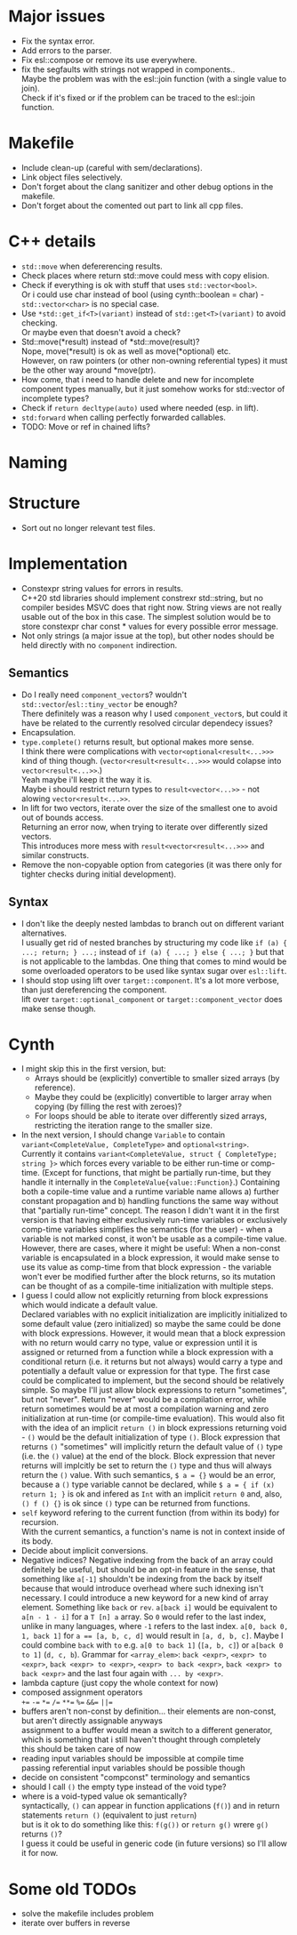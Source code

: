 # Major issues

* Fix the syntax error.
* Add errors to the parser.
* Fix esl::compose or remove its use everywhere.
* fix the segfaults with strings not wrapped in components..  
    Maybe the problem was with the esl::join function (with a single value to join).  
    Check if it's fixed or if the problem can be traced to the esl::join function.

# Makefile

* Include clean-up (careful with sem/declarations).
* Link object files selectively.
* Don't forget about the clang sanitizer and other debug options in the makefile.
* Don't forget about the comented out part to link all cpp files.

# C++ details

* `std::move` when defererencing results.
* Check places where return std::move could mess with copy elision.
* Check if everything is ok with stuff that uses `std::vector<bool>`.  
    Or i could use char instead of bool (using cynth::boolean = char) - `std::vector<char>` is no special case.
* Use `*std::get_if<T>(variant)` instead of `std::get<T>(variant)` to avoid checking.  
    Or maybe even that doesn't avoid a check?
* Std::move(*result) instead of *std::move(result)?  
    Nope, move(*result) is ok as well as move(*optional) etc.  
    However, on raw pointers (or other non-owning referential types) it must be the other way around *move(ptr).
* How come, that i need to handle delete and new for incomplete component types manually, but it just somehow works for std::vector of incomplete types?
* Check if `return decltype(auto)` used where needed (esp. in lift).
* `std:forward` when calling perfectly forwarded callables.
* TODO: Move or ref in chained lifts?

# Naming

# Structure

* Sort out no longer relevant test files.

# Implementation

* Constexpr string values for errors in results.  
    C++20 std libraries should implement constrexr std::string, but no compiler besides MSVC does that right now.
    String views are not really usable out of the box in this case.
    The simplest solution would be to store constexpr char const * values for every possible error message.
* Not only strings (a major issue at the top), but other nodes should be held directly with no `component` indirection.

## Semantics

* Do I really need `component_vector`s? wouldn't `std::vector`/`esl::tiny_vector` be enough?  
    There definitely was a reason why I used `component_vector`s,
    but could it have be related to the currently resolved circular dependecy issues?
* Encapsulation.
* `type.complete()` returns result, but optional makes more sense.  
    I think there were complications with `vector<optional<result<...>>>` kind of thing though.
    (`vector<result<result<...>>>` would colapse into `vector<result<...>>`.)  
    Yeah maybe i'll keep it the way it is.  
    Maybe i should restrict return types to `result<vector<...>>` - not alowing `vector<result<...>>`.
* In lift for two vectors, iterate over the size of the smallest one to avoid out of bounds access.  
    Returning an error now, when trying to iterate over differently sized vectors.  
    This introduces more mess with `result<vector<result<...>>>` and similar constructs.
* Remove the non-copyable option from categories (it was there only for tighter checks during initial development).

## Syntax

* I don't like the deeply nested lambdas to branch out on different variant alternatives.  
    I usually get rid of nested branches by structuring my code like `if (a) { ...; return; } ...;`
    instead of `if (a) { ...; } else { ...; }` but that is not applicable to the lambdas.
    One thing that comes to mind would be some overloaded operators to be used like syntax sugar over `esl::lift`.
* I should stop using lift over `target::component`. It's a lot more verbose, than just dereferencing the component.  
    lift over `target::optional_component` or `target::component_vector` does make sense though.

# Cynth

* I might skip this in the first version, but:
    * Arrays should be (explicitly) convertible to smaller sized arrays (by reference).
    * Maybe they could be (explicitly) convertible to larger array when copying (by filling the rest with zeroes)?
    * For loops should be able to iterate over differently sized arrays, restricting the iteration range to the smaller size.
* In the next version, I should change `Variable` to contain `variant<CompleteValue, CompleteType>` and `optional<string>`.  
    Currently it contains `variant<CompleteValue, struct { CompleteType; string }>` which forces every variable to be either run-time or comp-time.
    (Except for functions, that might be partially run-time, but they handle it internally in the `CompleteValue{value::Function}`.)
    Containing both a copile-time value and a runtime variable name allows a) further constant propagation and
    b) handling functions the same way without that "partially run-time" concept.
    The reason I didn't want it in the first version is that having either exclusively run-time variables or exclusively comp-time variables
    simplifies the semantics (for the user) - when a variable is not marked const, it won't be usable as a compile-time value.
    However, there are cases, where it might be useful: When a non-const variable is encapsulated in a block expression,
    it would make sense to use its value as comp-time from that block expression - the variable won't ever be modified further
    after the block returns, so its mutation can be thought of as a compile-time initialization with multiple steps.
* I guess I could allow not explicitly returning from block expressions which would indicate a default value.  
    Declared variables with no explicit initialization are implicitly initialized to some default value (zero initialized)
    so maybe the same could be done with block expressions.
    However, it would mean that a block expression with no return would carry no type, value or expression until it is assigned or returned from a function
    while a block expression with a conditional return (i.e. it returns but not always) would carry a type and potentially a default value or expression for that type.
    The first case could be complicated to implement, but the second should be relatively simple.
    So maybe I'll just allow block expressions to return "sometimes", but not "never".
    Return "never" would be a compilation error, while return sometimes would be at most a compilation warning and zero initialization at run-time (or compile-time evaluation).
    This would also fit with the idea of an implicit `return ()` in block expressions returning void - `()` would be the default initialization of type `()`.
    Block expression that returns `()` "sometimes" will implicitly return the default value of `()` type (i.e. the `()` value) at the end of the block.
    Block expression that never returns will implcitly be set to return the `()` type and thus will always return the `()` value.
    With such semantics, `$ a = {}` would be an error, because a `()` type variable cannot be declared,
    while `$ a = { if (x) return 1; }` is ok and infered as `Int` with an implicit `return 0`
    and, also, `() f () {}` is ok since `()` type can be returned from functions.
* `self` keyword refering to the current function (from within its body) for recursion.  
    With the current semantics, a function's name is not in context inside of its body.
* Decide about implicit conversions.
* Negative indices?
    Negative indexing from the back of an array could definitely be useful, but should be an opt-in feature
    in the sense, that something like `a[-1]` shouldn't be indexing from the back by itself because that would introduce overhead where such idnexing isn't necessary.
    I could introduce a new keyword for a new kind of array element. Something like `back` or `rev`.
    `a[back i]` would be equivalent to `a[n - 1 - i]` for a `T [n] a` array.
    So `0` would refer to the last index, unlike in many languages, where `-1` refers to the last index.
    `a[0, back 0, 1, back 1]` for `a == [a, b, c, d]` would result in `[a, d, b, c]`.
    Maybe I could combine `back` with `to` e.g. `a[0 to back 1]` (`[a, b, c]`) or `a[back 0 to 1]` (`d, c, b`).
    Grammar for `<array_elem>`: `back <expr>`, `<expr> to <expr>`, `back <expr> to <expr>`, `<expr> to back <expr>`, `back <expr> to back <expr>` and the last four again with `... by <expr>`.
* lambda capture (just copy the whole context for now)
* composed assignment operators  
    `+=` `-=` `*=` `/=` `**=` `%=` `&&=` `||=`
* buffers aren't non-const by definition... their elements are non-const, but aren't directly assignable anyways  
    assignment to a buffer would mean a switch to a different generator, which is something that i still haven't thought through completely  
    this should be taken care of now
* reading input variables should be impossible at compile time  
    passing referential input variables should be possible though
* decide on consistent "compconst" terminology and semantics
* should I call `()` the empty type instead of the void type?
* where is a void-typed value ok semantically?  
    syntactically, `()` can appear in function applications (`f()`) and in return statements `return ()` (equivalent to just `return`)  
    but is it ok to do something like this: `f(g())` or `return g()` wrere `g()` returns `()`?  
    I guess it could be useful in generic code (in future versions) so I'll allow it for now.

# Some old TODOs

* solve the makefile includes problem
* iterate over buffers in reverse
